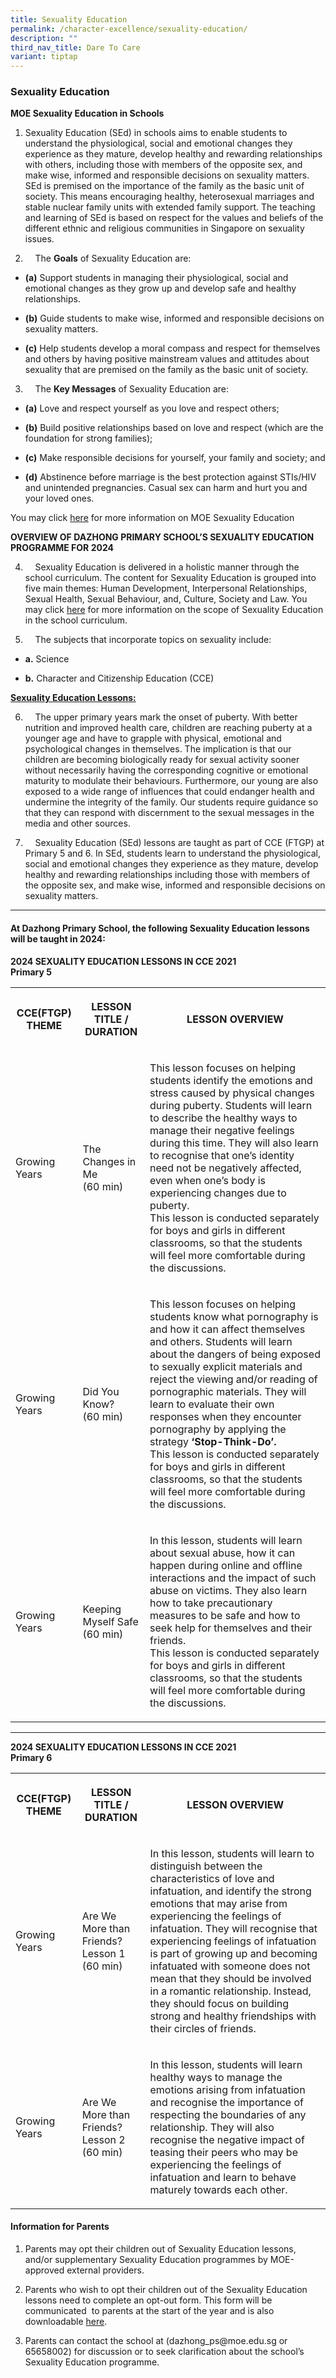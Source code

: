 ```yaml
---
title: Sexuality Education
permalink: /character-excellence/sexuality-education/
description: ""
third_nav_title: Dare To Care
variant: tiptap
---
```

<h3>Sexuality Education</h3>
<p><strong>MOE Sexuality Education in Schools</strong>
</p>
<ol data-tight="true" class="tight">
<li>
<p>Sexuality Education (SEd) in schools aims to enable students to understand
the physiological, social and emotional changes they experience as they
mature, develop healthy and rewarding relationships with others, including
those with members of the opposite sex, and make wise, informed and responsible
decisions on sexuality matters. SEd is premised on the importance of the
family as the basic unit of society. This means encouraging healthy, heterosexual
marriages and stable nuclear family units with extended family support.
The teaching and learning of SEd is based on respect for the values and
beliefs of the different ethnic and religious communities in Singapore
on sexuality issues.</p>
</li>
<li>
<p>&nbsp;&nbsp;&nbsp;&nbsp;The <strong>Goals</strong> of Sexuality Education
are:</p>
</li>
</ol>
<ul data-tight="true" class="tight">
<li>
<p><strong>(a)</strong> Support students in managing their physiological,
social and emotional changes as they grow up and develop safe and healthy
relationships.</p>
</li>
<li>
<p><strong>(b)</strong> Guide students to make wise, informed and responsible
decisions on sexuality matters.</p>
</li>
<li>
<p><strong>(c)</strong> Help students develop a moral compass and respect
for themselves and others by having positive mainstream values and attitudes
about sexuality that are premised on the family as the basic unit of society.</p>
</li>
</ul>
<ol start="3" data-tight="true" class="tight">
<li>
<p>&nbsp;&nbsp;&nbsp;&nbsp;The <strong>Key Messages</strong> of Sexuality Education
are:</p>
</li>
</ol>
<ul data-tight="true" class="tight">
<li>
<p><strong>(a)</strong> Love and respect yourself as you love and respect
others;</p>
</li>
<li>
<p><strong>(b)</strong> Build positive relationships based on love and respect
(which are the foundation for strong families);</p>
</li>
<li>
<p><strong>(c)</strong> Make responsible decisions for yourself, your family
and society; and</p>
</li>
<li>
<p><strong>(d)</strong> Abstinence before marriage is the best protection
against STIs/HIV and unintended pregnancies. Casual sex can harm and hurt
you and your loved ones.</p>
</li>
</ul>
<p>You may click <a href="https://go.gov.sg/moe-sexuality-education" rel="noopener noreferrer nofollow" target="_blank">here</a> for
more information on MOE Sexuality Education</p>
<p><strong>OVERVIEW OF DAZHONG PRIMARY SCHOOL’S SEXUALITY EDUCATION PROGRAMME FOR 2024</strong>
</p>
<ol start="4">
<li>
<p>&nbsp;&nbsp;&nbsp;&nbsp;Sexuality Education is delivered in a holistic
manner through the school curriculum. The content for Sexuality Education
is grouped into five main themes: Human Development, Interpersonal Relationships,
Sexual Health, Sexual Behaviour, and, Culture, Society and Law. You may
click <a href="https://go.gov.sg/moe-sexuality-education-scope" rel="noopener noreferrer nofollow" target="_blank">here</a> for
more information on the scope of Sexuality Education in the school curriculum.</p>
</li>
<li>
<p>&nbsp;&nbsp;&nbsp;&nbsp;The subjects that incorporate topics on sexuality
include:</p>
</li>
</ol>
<ul data-tight="true" class="tight">
<li>
<p><strong>a.</strong> Science</p>
</li>
<li>
<p><strong>b.</strong> Character and Citizenship Education (CCE)</p>
</li>
</ul>
<p><strong><u>Sexuality Education Lessons:</u></strong>
</p>
<ol start="6">
<li>
<p>&nbsp;&nbsp;&nbsp;&nbsp;The upper primary years mark the onset of puberty.
With better nutrition and improved health care, children are reaching puberty
at a younger age and have to grapple with physical, emotional and psychological
changes in themselves. The implication is that our children are becoming
biologically ready for sexual activity sooner without necessarily having
the corresponding cognitive or emotional maturity to modulate their behaviours.
Furthermore, our young are also exposed to a wide range of influences that
could endanger health and undermine the integrity of the family. Our students
require guidance so that they can respond with discernment to the sexual
messages in the media and other sources.</p>
</li>
<li>
<p>&nbsp;&nbsp;&nbsp;&nbsp;Sexuality Education (SEd) lessons are taught as
part of CCE (FTGP) at Primary 5 and 6. In SEd, students learn to understand
the physiological, social and emotional changes they experience as they
mature, develop healthy and rewarding relationships including those with
members of the opposite sex, and make wise, informed and responsible decisions
on sexuality matters.</p>
</li>
</ol>
<hr>
<h4>At Dazhong Primary School, the following Sexuality Education lessons will be taught in 2024:</h4>
<p><strong>2024 SEXUALITY EDUCATION LESSONS IN CCE 2021</strong>
<br><strong>Primary 5</strong>
</p>
<table style="minWidth: 75px">
<colgroup>
<col>
<col>
<col>
</colgroup>
<tbody>
<tr>
<th rowspan="1" colspan="1">
<p>CCE(FTGP) THEME</p>
</th>
<th rowspan="1" colspan="1">
<p>LESSON TITLE / DURATION</p>
</th>
<th rowspan="1" colspan="1">
<p>LESSON OVERVIEW</p>
</th>
</tr>
<tr>
<td rowspan="1" colspan="1">
<p>Growing Years</p>
</td>
<td rowspan="1" colspan="1">
<p>The Changes in Me
<br>(60 min)</p>
</td>
<td rowspan="1" colspan="1">
<p>This lesson focuses on helping students identify the emotions and stress
caused by physical changes during puberty. Students will learn to describe
the healthy ways to manage their negative feelings during this time. They
will also learn to recognise that one’s identity need not be negatively
affected, even when one’s body is experiencing changes due to puberty.
<br>This lesson is conducted separately for boys and girls in different classrooms,
so that the students will feel more comfortable during the discussions.</p>
</td>
</tr>
<tr>
<td rowspan="1" colspan="1">
<p>Growing Years</p>
</td>
<td rowspan="1" colspan="1">
<p>Did You Know?
<br>(60 min)</p>
</td>
<td rowspan="1" colspan="1">
<p>This lesson focuses on helping students know what pornography is and how
it can affect themselves and others. Students will learn about the dangers
of being exposed to sexually explicit materials and reject the viewing
and/or reading of pornographic materials. They will learn to evaluate their
own responses when they encounter pornography by applying the strategy <strong>‘Stop-Think-Do’.</strong>
<br>This lesson is conducted separately for boys and girls in different classrooms,
so that the students will feel more comfortable during the discussions.</p>
</td>
</tr>
<tr>
<td rowspan="1" colspan="1">
<p>Growing Years</p>
</td>
<td rowspan="1" colspan="1">
<p>Keeping Myself Safe
<br>(60 min)</p>
</td>
<td rowspan="1" colspan="1">
<p>In this lesson, students will learn about sexual abuse, how it can happen
during online and offline interactions and the impact of such abuse on
victims. They also learn how to take precautionary measures to be safe
and how to seek help for themselves and their friends.
<br>This lesson is conducted separately for boys and girls in different classrooms,
so that the students will feel more comfortable during the discussions.</p>
</td>
</tr>
</tbody>
</table>
<hr>
<p><strong>2024 SEXUALITY EDUCATION LESSONS IN CCE 2021</strong>
<br><strong>Primary 6</strong>
</p>
<table style="minWidth: 75px">
<colgroup>
<col>
<col>
<col>
</colgroup>
<tbody>
<tr>
<th rowspan="1" colspan="1">
<p>CCE(FTGP) THEME</p>
</th>
<th rowspan="1" colspan="1">
<p>LESSON TITLE / DURATION</p>
</th>
<th rowspan="1" colspan="1">
<p>LESSON OVERVIEW</p>
</th>
</tr>
<tr>
<td rowspan="1" colspan="1">
<p>Growing Years</p>
</td>
<td rowspan="1" colspan="1">
<p>Are We More than Friends? Lesson 1
<br>(60 min)</p>
</td>
<td rowspan="1" colspan="1">
<p>In this lesson, students will learn to distinguish between the characteristics
of love and infatuation, and identify the strong emotions that may arise
from experiencing the feelings of infatuation. They will recognise that
experiencing feelings of infatuation is part of growing up and becoming
infatuated with someone does not mean that they should be involved in a
romantic relationship. Instead, they should focus on building strong and
healthy friendships with their circles of friends.</p>
</td>
</tr>
<tr>
<td rowspan="1" colspan="1">
<p>Growing Years</p>
</td>
<td rowspan="1" colspan="1">
<p>Are We More than Friends? Lesson 2
<br>(60 min)</p>
</td>
<td rowspan="1" colspan="1">
<p>In this lesson, students will learn healthy ways to manage the emotions
arising from infatuation and recognise the importance of respecting the
boundaries of any relationship. They will also recognise the negative impact
of teasing their peers who may be experiencing the feelings of infatuation
and learn to behave maturely towards each other.</p>
</td>
</tr>
</tbody>
</table>
<p></p>
<h4><strong>Information for Parents</strong></h4>
<ol data-tight="true" class="tight">
<li>
<p>Parents may opt their children out of Sexuality Education lessons, and/or
supplementary Sexuality Education programmes by MOE-approved external providers.</p>
</li>
<li>
<p>Parents who wish to opt their children out of the Sexuality Education
lessons need to complete an opt-out form. This form will be communicated
&nbsp;to parents at the start of the year and is also downloadable <a href="/files/0203_001.pdf" rel="noopener noreferrer nofollow" target="_blank">here</a>.</p>
</li>
<li>
<p>Parents can contact the school at (<a rel="noopener noreferrer nofollow" target="_blank">dazhong_ps@moe.edu.sg</a> or
65658002) for discussion or to seek clarification about the school’s Sexuality
Education programme.</p>
</li>
</ol>
<p></p>
<p></p>
